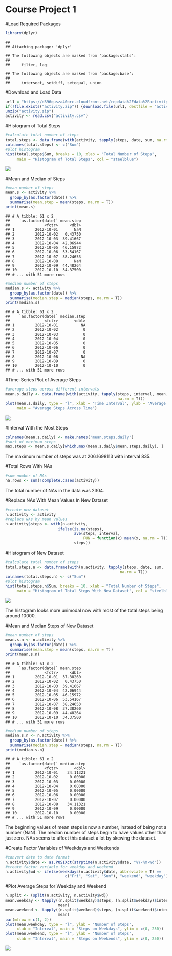 # Course Project 1

#Load Required Packages


```r
library(dplyr)
```

```
## 
## Attaching package: 'dplyr'
```

```
## The following objects are masked from 'package:stats':
## 
##     filter, lag
```

```
## The following objects are masked from 'package:base':
## 
##     intersect, setdiff, setequal, union
```

#Download and Load Data


```r
url1 = "https://d396qusza40orc.cloudfront.net/repdata%2Fdata%2Factivity.zip"
if(!file.exists("activity.zip")) {download.file(url1, destfile = "activity.zip")}
unzip("activity.zip")
activity <- read.csv("activity.csv")
```

#Histogram of Total Steps


```r
#calculate total number of steps
total.steps <- data.frame(with(activity, tapply(steps, date, sum, na.rm = T)))
colnames(total.steps) <- c("Sum")
#plot histogram
hist(total.steps$Sum, breaks = 10, xlab = "Total Number of Steps",
     main = "Histogram of Total Steps", col = "steelblue")
```

![](PA1_template_files/figure-html/unnamed-chunk-3-1.png)<!-- -->

#Mean and Median of Steps


```r
#mean number of steps
mean.s <- activity %>%
  group_by(as.factor(date)) %>%
  summarise(mean.step = mean(steps, na.rm = T))
print(mean.s)
```

```
## # A tibble: 61 x 2
##    `as.factor(date)` mean.step
##               <fctr>     <dbl>
## 1         2012-10-01       NaN
## 2         2012-10-02   0.43750
## 3         2012-10-03  39.41667
## 4         2012-10-04  42.06944
## 5         2012-10-05  46.15972
## 6         2012-10-06  53.54167
## 7         2012-10-07  38.24653
## 8         2012-10-08       NaN
## 9         2012-10-09  44.48264
## 10        2012-10-10  34.37500
## # ... with 51 more rows
```

```r
#median number of steps
median.s <- activity %>%
  group_by(as.factor(date)) %>%
  summarise(median.step = median(steps, na.rm = T))
print(median.s)
```

```
## # A tibble: 61 x 2
##    `as.factor(date)` median.step
##               <fctr>       <dbl>
## 1         2012-10-01          NA
## 2         2012-10-02           0
## 3         2012-10-03           0
## 4         2012-10-04           0
## 5         2012-10-05           0
## 6         2012-10-06           0
## 7         2012-10-07           0
## 8         2012-10-08          NA
## 9         2012-10-09           0
## 10        2012-10-10           0
## # ... with 51 more rows
```

#Time-Series Plot of Average Steps


```r
#average steps across different intervals
mean.s.daily <- data.frame(with(activity, tapply(steps, interval, mean, 
                                                 na.rm = T)))
plot(mean.s.daily, type = "l", xlab = "Time Interval", ylab = "Average Steps",
     main = "Average Steps Across Time")
```

![](PA1_template_files/figure-html/unnamed-chunk-5-1.png)<!-- -->

#Interval With the Most Steps


```r
colnames(mean.s.daily) <- make.names("mean.steps.daily")
#sort of maximum steps
max.steps <- mean.s.daily[which.max(mean.s.daily$mean.steps.daily), ]
```

The maximum number of steps was at 206.1698113 with interval 835.

#Total Rows With NAs


```r
#sum number of NAs
na.rows <- sum(!complete.cases(activity))
```

The total number of NAs in the data was 2304.

#Replace NAs With Mean Values In New Dataset


```r
#create new dataset
n.activity <- activity
#replace NAs by mean values
n.activity$steps <- with(n.activity, 
                       ifelse(is.na(steps), 
                              ave(steps, interval, 
                                  FUN = function(x) mean(x, na.rm = T)), 
                              steps))
```

#Histogram of New Dataset


```r
#calculate total number of steps
total.steps.n <- data.frame(with(n.activity, tapply(steps, date, sum, 
                                                  na.rm = T)))
colnames(total.steps.n) <- c("Sum")
#plot histogram
hist(total.steps.n$Sum, breaks = 10, xlab = "Total Number of Steps",
     main = "Histogram of Total Steps With New Dataset", col = "steelblue")
```

![](PA1_template_files/figure-html/unnamed-chunk-9-1.png)<!-- -->

The histogram looks more unimodal now with most of the total steps being around 10000.

#Mean and Median Steps of New Dataset


```r
#mean number of steps
mean.s.n <- n.activity %>%
  group_by(as.factor(date)) %>%
  summarise(mean.step = mean(steps, na.rm = T))
print(mean.s.n)
```

```
## # A tibble: 61 x 2
##    `as.factor(date)` mean.step
##               <fctr>     <dbl>
## 1         2012-10-01  37.38260
## 2         2012-10-02   0.43750
## 3         2012-10-03  39.41667
## 4         2012-10-04  42.06944
## 5         2012-10-05  46.15972
## 6         2012-10-06  53.54167
## 7         2012-10-07  38.24653
## 8         2012-10-08  37.38260
## 9         2012-10-09  44.48264
## 10        2012-10-10  34.37500
## # ... with 51 more rows
```

```r
#median number of steps
median.s.n <- n.activity %>%
  group_by(as.factor(date)) %>%
  summarise(median.step = median(steps, na.rm = T))
print(median.s.n)
```

```
## # A tibble: 61 x 2
##    `as.factor(date)` median.step
##               <fctr>       <dbl>
## 1         2012-10-01    34.11321
## 2         2012-10-02     0.00000
## 3         2012-10-03     0.00000
## 4         2012-10-04     0.00000
## 5         2012-10-05     0.00000
## 6         2012-10-06     0.00000
## 7         2012-10-07     0.00000
## 8         2012-10-08    34.11321
## 9         2012-10-09     0.00000
## 10        2012-10-10     0.00000
## # ... with 51 more rows
```

The beginning values of mean steps is now a number, instead of being not a number (NaN). The median number of steps begin to have values other than just zero. NAs seems to affect this dataset a lot by skewing the dataset.

#Create Factor Variables of Weekdays and Weekends


```r
#convert date to date format
n.activity$date <- as.POSIXct(strptime(n.activity$date, "%Y-%m-%d"))
#create factor variable for weekday and weekend
n.activity$wd <- ifelse(weekdays(n.activity$date, abbreviate = T) ==
                          c("Fri", "Sat", "Sun"), "weekend", "weekday")
```

#Plot Average Steps for Weekday and Weekend


```r
n.split <- (split(n.activity, n.activity$wd))
mean.weekday <- tapply((n.split$weekday)$steps, (n.split$weekday)$interval,
                       mean)
mean.weekend <- tapply((n.split$weekend)$steps, (n.split$weekend)$interval,
                       mean)
par(mfrow = c(1, 2))
plot(mean.weekday, type = "l", ylab = "Number of Steps",
     xlab = "Interval", main = "Steps on Weekdays", ylim = c(0, 250))
plot(mean.weekend, type = "l", ylab = "Number of Steps",
     xlab = "Interval", main = "Steps on Weekends", ylim = c(0, 250))
```

![](PA1_template_files/figure-html/unnamed-chunk-12-1.png)<!-- -->
